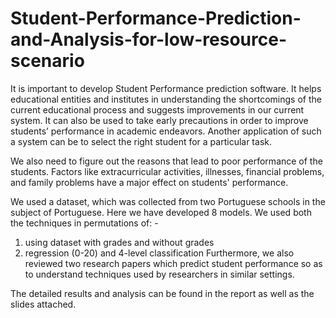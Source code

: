 # Student-Performance-Prediction-and-Analysis-for-low-resource-scenario

It is important to develop Student Performance 
prediction software. It helps educational entities 
and institutes in understanding the shortcomings 
of the current educational process and suggests 
improvements in our current system. It can also 
be used to take early precautions in order to
improve students’ performance in academic 
endeavors. Another application of such a system 
can be to select the right student for a particular 
task.

We also need to figure out the reasons that lead to 
poor performance of the students. Factors like 
extracurricular activities, illnesses, financial 
problems, and family problems have a major 
effect on students' performance.

We used a dataset, which was collected from two 
Portuguese schools in the subject of Portuguese.
Here we have developed 8 models.
We used both the techniques in permutations of: -
1) using dataset with grades and without grades
2) regression (0-20) and 4-level classification
Furthermore, we also reviewed two research 
papers which predict student performance so as 
to understand techniques used by researchers in 
similar settings.

The detailed results and analysis can be found in the report as well as the slides attached.

